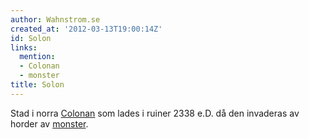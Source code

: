 ```yaml
---
author: Wahnstrom.se
created_at: '2012-03-13T19:00:14Z'
id: Solon
links:
  mention:
  - Colonan
  - monster
title: Solon
---
```


Stad i norra [Colonan] som lades i ruiner 2338 e.D. då den invaderas av horder av [monster].

  [Colonan]: Colonan
  [monster]: monster